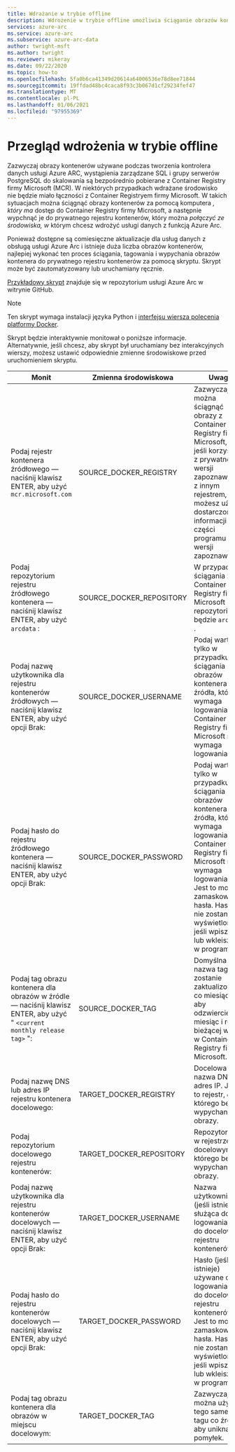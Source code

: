 ```yaml
---
title: Wdrażanie w trybie offline
description: Wdrożenie w trybie offline umożliwia ściąganie obrazów kontenerów z prywatnego rejestru kontenerów zamiast ściągania z Container Registry firmy Microsoft.
services: azure-arc
ms.service: azure-arc
ms.subservice: azure-arc-data
author: twright-msft
ms.author: twright
ms.reviewer: mikeray
ms.date: 09/22/2020
ms.topic: how-to
ms.openlocfilehash: 5fa0b6ca41349d20614a64006536e78d8ee71844
ms.sourcegitcommit: 19ffdad48bc4caca8f93c3b067d1cf29234fef47
ms.translationtype: MT
ms.contentlocale: pl-PL
ms.lasthandoff: 01/06/2021
ms.locfileid: "97955369"
---
```

# <a name="offline-deployment-overview"></a>Przegląd wdrożenia w trybie offline

Zazwyczaj obrazy kontenerów używane podczas tworzenia kontrolera danych usługi Azure ARC, wystąpienia zarządzane SQL i grupy serwerów PostgreSQL do skalowania są bezpośrednio pobierane z Container Registry firmy Microsoft (MCR). W niektórych przypadkach wdrażane środowisko nie będzie miało łączności z Container Registryem firmy Microsoft.  W takich sytuacjach można ściągnąć obrazy kontenerów za pomocą komputera _, który ma_ dostęp do Container Registry firmy Microsoft, a następnie wypchnąć je do prywatnego rejestru kontenerów, który można _połączyć ze środowiska, w_ którym chcesz wdrożyć usługi danych z funkcją Azure Arc.

Ponieważ dostępne są comiesięczne aktualizacje dla usług danych z obsługą usługi Azure Arc i istnieje duża liczba obrazów kontenerów, najlepiej wykonać ten proces ściągania, tagowania i wypychania obrazów kontenera do prywatnego rejestru kontenerów za pomocą skryptu.  Skrypt może być zautomatyzowany lub uruchamiany ręcznie.

[Przykładowy skrypt](https://raw.githubusercontent.com/microsoft/azure_arc/main/arc_data_services/deploy/scripts/pull-and-push-arc-data-services-images-to-private-registry.py) znajduje się w repozytorium usługi Azure Arc w witrynie GitHub.

> [!NOTE]
> Ten skrypt wymaga instalacji języka Python i [interfejsu wiersza polecenia platformy Docker](https://docs.docker.com/install/).

Skrypt będzie interaktywnie monitował o poniższe informacje.  Alternatywnie, jeśli chcesz, aby skrypt był uruchamiany bez interakcyjnych wierszy, możesz ustawić odpowiednie zmienne środowiskowe przed uruchomieniem skryptu.

|Monit|Zmienna środowiskowa|Uwagi|
|---|---|---|
|Podaj rejestr kontenera źródłowego — naciśnij klawisz ENTER, aby użyć `mcr.microsoft.com`|SOURCE_DOCKER_REGISTRY|Zazwyczaj można ściągnąć obrazy z Container Registry firmy Microsoft, ale jeśli korzystasz z prywatnej wersji zapoznawczej z innym rejestrem, możesz użyć dostarczonych informacji jako części programu w wersji zapoznawczej.|
|Podaj repozytorium rejestru źródłowego kontenera — naciśnij klawisz ENTER, aby użyć `arcdata` :|SOURCE_DOCKER_REPOSITORY|W przypadku ściągania z Container Registry firmy Microsoft repozytorium będzie `arcdata` .|
|Podaj nazwę użytkownika dla rejestru kontenerów źródłowych — naciśnij klawisz ENTER, aby użyć opcji Brak:|SOURCE_DOCKER_USERNAME|Podaj wartość tylko w przypadku ściągania obrazów kontenera ze źródła, które wymaga logowania.  Container Registry firmy Microsoft nie wymaga logowania.|
|Podaj hasło do rejestru źródłowego kontenera — naciśnij klawisz ENTER, aby użyć opcji Brak:|SOURCE_DOCKER_PASSWORD|Podaj wartość tylko w przypadku ściągania obrazów kontenera ze źródła, które wymaga logowania.  Container Registry firmy Microsoft nie wymaga logowania. Jest to monit o zamaskowanie hasła.  Hasło nie zostanie wyświetlone, jeśli wpiszesz lub wkleisz je w programie.|
|Podaj tag obrazu kontenera dla obrazów w źródle — naciśnij klawisz ENTER, aby użyć " `<current monthly release tag>` ":|SOURCE_DOCKER_TAG|Domyślna nazwa tagu zostanie zaktualizowana co miesiąc, aby odzwierciedlić miesiąc i rok bieżącej wersji w Container Registry firmy Microsoft.|
|Podaj nazwę DNS lub adres IP rejestru kontenera docelowego:|TARGET_DOCKER_REGISTRY|Docelowa nazwa DNS lub adres IP.  Jest to rejestr, _do_ którego będą wypychane obrazy.|
|Podaj repozytorium docelowego rejestru kontenerów:|TARGET_DOCKER_REPOSITORY|Repozytorium w rejestrze docelowym, do którego będą wypychane obrazy.|
|Podaj nazwę użytkownika dla rejestru kontenerów docelowych — naciśnij klawisz ENTER, aby użyć opcji Brak:|TARGET_DOCKER_USERNAME|Nazwa użytkownika (jeśli istnieje) służąca do logowania się do docelowego rejestru kontenerów.|
|Podaj hasło do rejestru kontenerów docelowych — naciśnij klawisz ENTER, aby użyć opcji Brak:|TARGET_DOCKER_PASSWORD|Hasło (jeśli istnieje) używane do logowania się do docelowego rejestru kontenerów. Jest to monit o zamaskowanie hasła.  Hasło nie zostanie wyświetlone, jeśli wpiszesz lub wkleisz je w programie.|
|Podaj tag obrazu kontenera dla obrazów w miejscu docelowym:|TARGET_DOCKER_TAG|Zazwyczaj można użyć tego samego tagu co źródło, aby uniknąć pomyłek.|